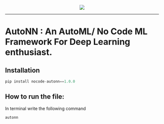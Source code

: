 <p align="center">
 <a href="https://pypi.org/project/nocode-autonn/1.0.0/"> <img src="https://user-images.githubusercontent.com/55054089/190849404-ac47a467-3f66-48af-a037-177938230c4b.png" />
</p></a>

***
# AutoNN : An AutoML/ No Code ML Framework For Deep Learning enthusiast.

## Installation
```python
pip install nocode-autonn==1.0.0
```

## How to run the file:

In terminal write the following command
```
autonn
```

